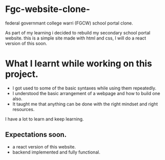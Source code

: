 # Fgc-website-clone-
federal governmant college warri (FGCW) school portal clone.

As part of my learning i decided to rebuild my secondary school portal website.
this is a simple site made with html and css, I will do a react version of this soon.

# What I learnt while working on this project.
- I got used to some of the basic syntaxes while using them repeatedly.
- I understood the basic arrangement of a webpage and how to build one also.
- It taught me that anything can be done with the right mindset and right resources.

I have a lot to learn and keep learning.

## Expectations soon.
- a react version of this website.
- backend implemented and fully functional.


